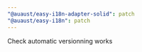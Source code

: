 ```yaml
---
"@auaust/easy-i18n-adapter-solid": patch
"@auaust/easy-i18n": patch
---
```


Check automatic versionning works
